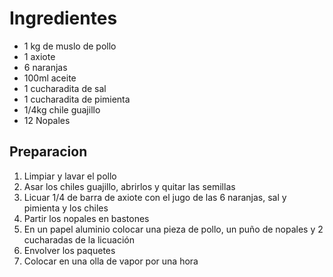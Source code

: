 # Ingredientes

  * 1 kg de muslo de pollo
  * 1 axiote
  * 6 naranjas
  * 100ml aceite
  * 1 cucharadita de sal
  * 1 cucharadita de pimienta
  * 1/4kg chile guajillo
  * 12 Nopales

## Preparacion

1. Limpiar y lavar el pollo
2. Asar los chiles guajillo, abrirlos y quitar las semillas
3. Licuar 1/4 de barra de axiote con el jugo de las 6 naranjas, sal y pimienta y los chiles
4. Partir los nopales en bastones
5. En un papel aluminio colocar una pieza de pollo, un puño de nopales y 2 cucharadas de la licuación 
6. Envolver los paquetes 
7. Colocar en una olla de vapor por una hora
